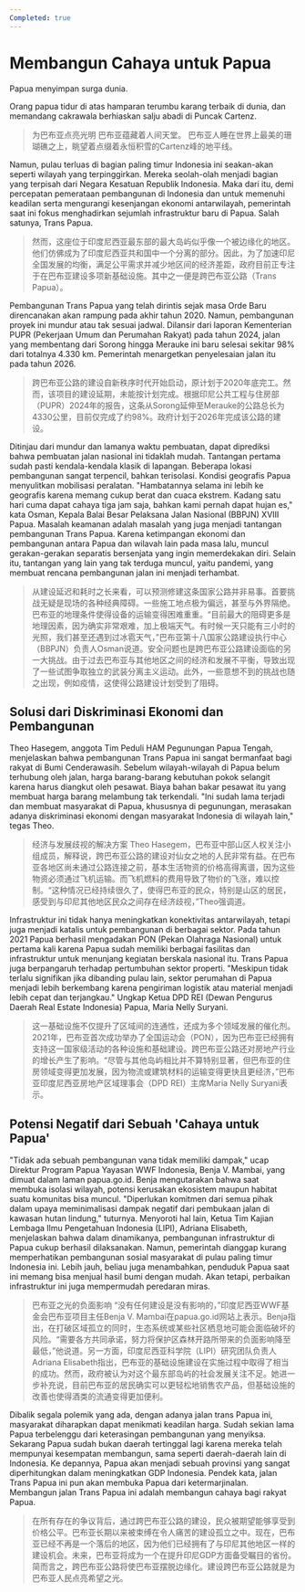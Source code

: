 ```yaml
---
Completed: true
---
```


# Membangun Cahaya untuk Papua

Papua menyimpan surga dunia.

Orang papua tidur di atas hamparan terumbu karang terbaik di dunia, dan memandang cakrawala berhiaskan salju abadi di Puncak Cartenz.

> 为巴布亚点亮光明
> 巴布亚蕴藏着人间天堂。
> 巴布亚人睡在世界上最美的珊瑚礁之上，眺望着点缀着永恒积雪的Cartenz峰的地平线。

Namun, pulau terluas di bagian paling timur Indonesia ini seakan-akan seperti wilayah yang terpinggirkan. Mereka seolah-olah menjadi bagian yang terpisah dari Negara Kesatuan Republik Indonesia. Maka dari itu, demi percepatan pemerataan pembangunan di Indonesia dan untuk memenuhi keadilan serta mengurangi kesenjangan ekonomi antarwilayah, pemerintah saat ini fokus menghadirkan sejumlah infrastruktur baru di Papua. Salah satunya, Trans Papua.

> 然而，这座位于印度尼西亚最东部的最大岛屿似乎像一个被边缘化的地区。他们仿佛成为了印度尼西亚共和国中一个分离的部分。因此，为了加速印尼全国发展的均衡，满足公平需求并减少地区间的经济差距，政府目前正专注于在巴布亚建设多项新基础设施。其中之一便是跨巴布亚公路（Trans Papua）。

Pembangunan Trans Papua yang telah dirintis sejak masa Orde Baru direncanakan akan rampung pada akhir tahun 2020. Namun, pembangunan proyek ini mundur atau tak sesuai jadwal. Dilansir dari laporan Kementerian PUPR (Pekerjaan Umum dan Perumahan Rakyat) pada tahun 2024, jalan yang membentang dari Sorong hingga Merauke ini baru selesai sekitar 98% dari totalnya 4.330 km. Pemerintah menargetkan penyelesaian jalan itu pada tahun 2026.

> 跨巴布亚公路的建设自新秩序时代开始启动，原计划于2020年底完工。然而，该项目的建设延期，未能按计划完成。根据印尼公共工程与住房部（PUPR）2024年的报告，这条从Sorong延伸至Merauke的公路总长为4330公里，目前仅完成了约98%。政府计划于2026年完成该公路的建设。

Ditinjau dari mundur dan lamanya waktu pembuatan, dapat diprediksi bahwa pembuatan jalan nasional ini tidaklah mudah. Tantangan pertama sudah pasti kendala-kendala klasik di lapangan. Beberapa lokasi pembangunan sangat terpencil, bahkan terisolasi. Kondisi geografis Papua menyulitkan mobilisasi peralatan. "Hambatannya selama ini lebih ke geografis karena memang cukup berat dan cuaca ekstrem. Kadang satu hari cuma dapat cahaya tiga jam saja, bahkan kami pernah dapat hujan es," kata Osman, Kepala Balai Besar Pelaksana Jalan Nasional (BBPJN) XVIII Papua. Masalah keamanan adalah masalah yang juga menjadi tantangan pembangunan Trans Papua. Karena ketimpangan ekonomi dan pembangunan antara Papua dan wilavah lain pada masa lalu, muncul gerakan-gerakan separatis bersenjata yang ingin memerdekakan diri. Selain itu, tantangan yang lain yang tak terduga muncul, yaitu pandemi, yang membuat rencana pembangunan jalan ini menjadi terhambat.

> 从建设延迟和耗时之长来看，可以预测修建这条国家公路并非易事。首要挑战无疑是现场的各种经典障碍。一些施工地点极为偏远，甚至与外界隔绝。巴布亚的地理条件使得设备的运输变得困难重重。“目前最大的阻碍更多是地理因素，因为确实非常艰难，加上极端天气。有时候一天只能有三小时的光照，我们甚至还遇到过冰雹天气，”巴布亚第十八国家公路建设执行中心（BBPJN）负责人Osman说道。安全问题也是跨巴布亚公路建设面临的另一大挑战。由于过去巴布亚与其他地区之间的经济和发展不平衡，导致出现了一些试图争取独立的武装分离主义运动。此外，一些意想不到的挑战也随之出现，例如疫情，这使得公路建设计划受到了阻碍。

## Solusi dari Diskriminasi Ekonomi dan Pembangunan

Theo Hasegem, anggota Tim Peduli HAM Pegunungan Papua Tengah, menjelaskan bahwa pembangunan Trans Papua ini sangat bermanfaat bagi rakyat di Bumi Cenderawasih. Sebelum wilayah-wilayah di Papua belum terhubung oleh jalan, harga barang-barang kebutuhan pokok selangit karena harus diangkut oleh pesawat. Biaya bahan bakar pesawat itu yang membuat harga barang melambung tak terkendali. "Ini sudah lama terjadi dan membuat masyarakat di Papua, khususnya di pegunungan, merasakan adanya diskriminasi ekonomi dengan masyarakat Indonesia di wilayah lain," tegas Theo.

> 经济与发展歧视的解决方案
> Theo Hasegem，巴布亚中部山区人权关注小组成员，解释说，跨巴布亚公路的建设对仙女之地的人民非常有益。在巴布亚各地区尚未通过公路连接之前，基本生活物资的价格高得离谱，因为这些物资必须通过飞机运输。而飞机燃料的费用导致了物价的飞涨，难以控制。“这种情况已经持续很久了，使得巴布亚的民众，特别是山区的居民，感受到与印尼其他地区民众之间存在经济歧视，”Theo强调道。

Infrastruktur ini tidak hanya meningkatkan konektivitas antarwilayah, tetapi juga menjadi katalis untuk pembangunan di berbagai sektor. Pada tahun 2021 Papua berhasil mengadakan PON (Pekan Olahraga Nasional) untuk pertama kali karena Papua sudah memiliki berbagai fasilitas dan infrastruktur untuk menunjang kegiatan berskala nasional itu. Trans Papua juga berpangaruh terhadap pertumbuhan sektor properti. "Meskipun tidak terlalu signifikan jika dibanding pulau lain, sektor perumahan di Papua menjadi lebih berkembang karena pengiriman logistik atau material menjadi lebih cepat dan terjangkau." Ungkap Ketua DPD REI (Dewan Pengurus Daerah Real Estate Indonesia) Papua, Maria Nelly Suryani.

> 这一基础设施不仅提升了区域间的连通性，还成为多个领域发展的催化剂。2021年，巴布亚首次成功举办了全国运动会（PON），因为巴布亚已经拥有支持这一国家级活动的各种设施和基础建设。跨巴布亚公路还对房地产行业的增长产生了影响。“尽管与其他岛屿相比并不算特别显著，但巴布亚的住房领域变得更加发展，因为物流或建筑材料的运输变得更快且更经济，”巴布亚印度尼西亚房地产区域理事会（DPD REI）主席Maria Nelly Suryani表示。

## Potensi Negatif dari Sebuah 'Cahaya untuk Papua'

"Tidak ada sebuah pembangunan vana tidak memiliki dampak," ucap Direktur Program Papua Yayasan WWF Indonesia, Benja V. Mambai, yang dimuat dalam laman papua.go.id. Benja mengutarakan bahwa saat membuka isolasi wilayah, potensi kerusakan ekosistem maupun habitat suatu komunitas bisa muncul. "Diperlukan komitmen dari semua pihak dalam upaya meminimalisasi dampak negatif dari pembukaan jalan di kawasan hutan lindung," tuturnya. Menyoroti hal lain, Ketua Tim Kajian Lembaga Ilmu Pengetahuan Indonesia (LIPI), Adriana Elisabeth, menjelaskan bahwa dalam dinamikanya, pembangunan infrastruktur di Papua cukup berhasil dilaksanakan. Namun, pemerintah dianggap kurang memperhatikan pembangunan sosial masyarakat di pulau paling timur Indonesia ini. Lebih jauh, beliau juga menambahkan, penduduk Papua saat ini memang bisa menjual hasil bumi dengan mudah. Akan tetapi, perbaikan infrastruktur ini juga mempermudah peredaran miras.

> 巴布亚之光的负面影响
> “没有任何建设是没有影响的，”印度尼西亚WWF基金会巴布亚项目主任Benja V. Mambai在papua.go.id网站上表示。Benja指出，在打破区域孤立的同时，生态系统或某些社区栖息地可能会面临破坏的风险。“需要各方共同承诺，努力将保护区森林开路所带来的负面影响降至最低，”他说道。另一方面，印度尼西亚科学院（LIPI）研究团队负责人Adriana Elisabeth指出，巴布亚的基础设施建设在实施过程中取得了相当的成功。然而，政府被认为对这个最东部岛屿的社会发展关注不足。她进一步补充说，目前巴布亚的居民确实可以更轻松地销售农产品，但基础设施的改善也使得酒类的流通变得更加便利。

Dibalik segala polemik yang ada, dengan adanya jalan trans Papua ini, masyarakat diharapkan dapat menikmati keadilan harga. Sudah sekian lama Papua terbelenggu dari keterasingan pembangunan yang menyiksa. Sekarang Papua sudah bukan daerah tertinggal lagi karena mereka telah mempunyai kesempatan membangun, sama seperti daerah-daerah lain di Indonesia. Ke depannya, Papua akan menjadi sebuah provinsi yang sangat diperhitungkan dalam meningkatkan GDP Indonesia. Pendek kata, jalan Trans Papua ini pun akan membuka Papua dari ketermarjinalan. Membangun jalan Trans Papua ini adalah membangun cahaya bagi rakyat Papua.

> 在所有存在的争议背后，通过跨巴布亚公路的建设，民众被期望能够享受到价格公平。巴布亚长期以来被束缚在令人痛苦的建设孤立之中。现在，巴布亚已经不再是一个落后的地区，因为他们已经拥有了与印尼其他地区一样的建设机会。未来，巴布亚将成为一个在提升印尼GDP方面备受瞩目的省份。简而言之，跨巴布亚公路将使巴布亚摆脱边缘化。建设跨巴布亚公路就是为巴布亚人民点亮希望之光。

